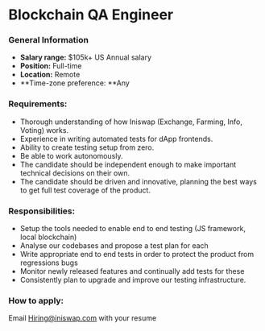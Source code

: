# Blockchain QA Engineer

### **General Information**

* **Salary range:** $105k+ US Annual salary
* **Position:** Full-time
* **Location:** Remote
* **Time-zone preference: **Any

### Requirements:

* Thorough understanding of how Iniswap (Exchange, Farming, Info, Voting) works.
* Experience in writing automated tests for dApp frontends.
* Ability to create testing setup from zero.
* Be able to work autonomously.
* The candidate should be independent enough to make important technical decisions on their own.
* The candidate should be driven and innovative, planning the best ways to get full test coverage of the product.

### Responsibilities:

* Setup the tools needed to enable end to end testing (JS framework, local blockchain)
* Analyse our codebases and propose a test plan for each
* Write appropriate end to end tests in order to protect the product from regressions bugs
* Monitor newly released features and continually add tests for these
* Consistently plan to upgrade and improve our testing infrastructure.

### How to apply:

Email [Hiring@iniswap.com](mailto:Hiring@iniswap.com) with your resume
